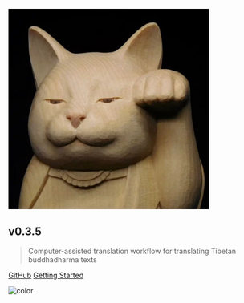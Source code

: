 ![logo](_media/logo.png)

## v0.3.5

> Computer-assisted translation workflow for translating Tibetan buddhadharma texts


[GitHub](https://ngawangtrinley.github.io/nojekyll-test/)
[Getting Started](https://ngawangtrinley.github.io/nojekyll-test/#/README)

![color](#f0f0f0)




